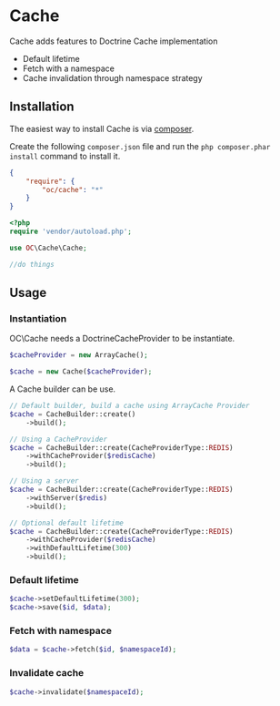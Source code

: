 # Cache
Cache adds features to Doctrine Cache implementation
- Default lifetime
- Fetch with a namespace
- Cache invalidation through namespace strategy

## Installation
The easiest way to install Cache is via [composer](http://getcomposer.org/).

Create the following `composer.json` file and run the `php composer.phar install` command to install it.

```json
{
    "require": {
        "oc/cache": "*"
    }
}
```
```php
<?php
require 'vendor/autoload.php';

use OC\Cache\Cache;

//do things
```
<a name="install-nocomposer"/>

## Usage
### Instantiation
OC\Cache needs a DoctrineCacheProvider to be instantiate.
```php
$cacheProvider = new ArrayCache();

$cache = new Cache($cacheProvider);
```
A Cache builder can be use.
```php
// Default builder, build a cache using ArrayCache Provider
$cache = CacheBuilder::create()
    ->build();

// Using a CacheProvider
$cache = CacheBuilder::create(CacheProviderType::REDIS)
    ->withCacheProvider($redisCache)
    ->build();

// Using a server
$cache = CacheBuilder::create(CacheProviderType::REDIS)
    ->withServer($redis)
    ->build();

// Optional default lifetime
$cache = CacheBuilder::create(CacheProviderType::REDIS)
    ->withCacheProvider($redisCache)
    ->withDefaultLifetime(300)
    ->build();
```

### Default lifetime
```php
$cache->setDefaultLifetime(300);
$cache->save($id, $data);
```

### Fetch with namespace
```php
$data = $cache->fetch($id, $namespaceId);
```

### Invalidate cache
```php
$cache->invalidate($namespaceId);
```
